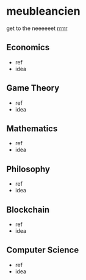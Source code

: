 # meubleancien
get to the neeeeeet
[rrrrr](https://github.com/meubleancien)


## Economics
* ref
* idea

## Game Theory
* ref
* idea

## Mathematics
* ref
* idea

## Philosophy
* ref
* idea

## Blockchain 
* ref
* idea

## Computer Science
* ref
* idea



